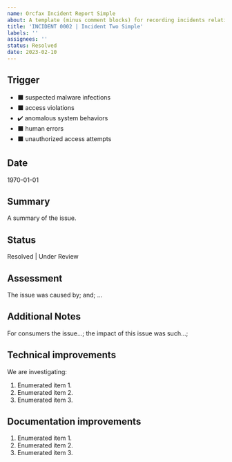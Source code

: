 ```yaml
---
name: Orcfax Incident Report Simple
about: A template (minus comment blocks) for recording incidents relating to Orcfax and their resulting assessment, impact, and resolution
title: 'INCIDENT 0002 | Incident Two Simple'
labels: ''
assignees: ''
status: Resolved
date: 2023-02-10
---
```


## Trigger

* ⬛ suspected malware infections
* ⬛ access violations
* ✔️ anomalous system behaviors
* ⬛ human errors
* ⬛ unauthorized access attempts

## Date

1970-01-01

## Summary

A summary of the issue.

## Status

Resolved | Under Review

## Assessment

The issue was caused by; and; ...

## Additional Notes

For consumers the issue...; the impact of this issue was such...;

## Technical improvements

We are investigating:

1. Enumerated item 1.
1. Enumerated item 2.
1. Enumerated item 3.

## Documentation improvements

1. Enumerated item 1.
1. Enumerated item 2.
1. Enumerated item 3.
